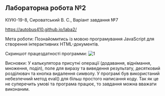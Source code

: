 ## Лабораторна робота №2

КІУКІ-19-8, Сироватський В. С., Варіант завдання №7

https://autobus410.github.io/laba2/

Мета роботи:
Познайомитись із мовою програмування JavaScript для створення інтерактивних HTML-документів.

Скриншот працездатності программи:
![1](https://user-images.githubusercontent.com/131663941/234414910-eaa069f3-e84b-41c0-8d81-880e7e20de06.png)

Висновки: У калькулятора присутні операції (додавання, віднімання, множення, поділ), поле для виразу та виведення результату, десятковий розділювач та кнопка видалення символу. У програмі був використаний небезпечний метод eval() для більш простого написання коду. Так як це не суперечить умові та програма працює, то завдання можна вважати виконаним.
